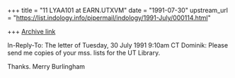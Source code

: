+++
title = "11 LYAA101 at EARN.UTXVM"
date = "1991-07-30"
upstream_url = "https://list.indology.info/pipermail/indology/1991-July/000114.html"

+++
[Archive link](https://list.indology.info/pipermail/indology/1991-July/000114.html)

In-Reply-To: The letter of Tuesday, 30 July 1991 9:10am CT
Dominik:  Please send me copies of your mss. lists for the UT Library.

Thanks.  Merry Burlingham


















